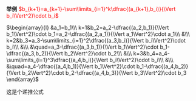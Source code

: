**举例**
<font color=red>$b_{k+1}=a_{k+1}-\sum\limits_{i=1}^k\dfrac{(a_{k+1},b_i)}{\Vert b_i\Vert^2}\cdot b_i$</font>

$\begin{array}{l}
&a_1=b_1\\\ 
k=1&b_2=a_2-\dfrac{(a_2,b_1)}{\Vert b_1\Vert^2}\cdot b_1=a_2-\dfrac{(a_2,a_1)}{\Vert a_1\Vert^2}\cdot a_1\\\ 
&\\\ 
k=2&b_3=a_3-\sum\limits_{i=1}^2\dfrac{(a_3,b_i)}{\Vert b_i\Vert^2}\cdot b_i\\\ 
&\\\ 
&\quad=a_3-\dfrac{(a_3,b_1)}{\Vert b_1\Vert^2}\cdot b_1-\dfrac{(a_3,b_2)}{\Vert b_2\Vert^2}\cdot b_2\\\ 
&\\\ 
k=3&b_4=a_4-\sum\limits_{i=1}^3\dfrac{(a_4,b_i)}{\Vert b_i\Vert^2}\cdot b_i\\\ 
&\\\ 
&\quad=a_4-\dfrac{(a_4,b_1)}{\Vert b_1\Vert^2}\cdot b_1-\dfrac{(a_4,b_2)}{\Vert b_2\Vert^2}\cdot b_2-\dfrac{(a_4,b_3)}{\Vert b_3\Vert^2}\cdot b_3
\end{array}$

这是个递推公式
